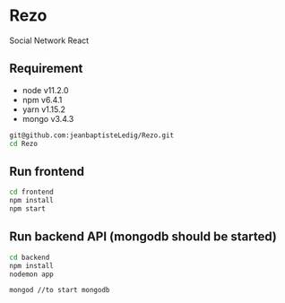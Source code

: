 # Rezo
Social Network React

## Requirement
- node v11.2.0
- npm v6.4.1
- yarn v1.15.2
- mongo v3.4.3

```bash
git@github.com:jeanbaptisteLedig/Rezo.git
cd Rezo
```


## Run frontend
```bash
cd frontend
npm install
npm start
```

## Run backend API (mongodb should be started)
```bash
cd backend
npm install
nodemon app
```
```bash
mongod //to start mongodb
```
